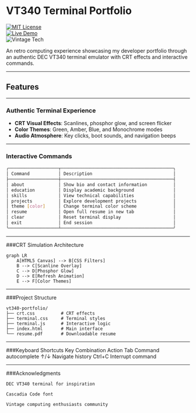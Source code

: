 # VT340 Terminal Portfolio  

[![MIT License](https://img.shields.io/badge/License-MIT-green.svg)](https://opensource.org/licenses/MIT)  
[![Live Demo](https://img.shields.io/badge/Demo-Live-blue.svg)](https://yourusername.github.io/vt340-portfolio)  
![Vintage Tech](https://img.shields.io/badge/Retro-VT340_terminal-ff69b4)  

An retro computing experience showcasing my developer portfolio through an authentic DEC VT340 terminal emulator with CRT effects and interactive commands.  

---

## Features  

---

### Authentic Terminal Experience  
- **CRT Visual Effects**: Scanlines, phosphor glow, and screen flicker  
- **Color Themes**: Green, Amber, Blue, and Monochrome modes  
- **Audio Atmosphere**: Key clicks, boot sounds, and navigation beeps
  
---

### Interactive Commands  
```bash
╭───────────────────┬───────────────────────────────────────────╮
│ Command           │ Description                               │
├───────────────────┼───────────────────────────────────────────┤
│ about             │ Show bio and contact information          │
│ education         │ Display academic background               │
│ skills            │ View technical capabilities               │
│ projects          │ Explore development projects              │
│ theme [color]     │ Change terminal color scheme              │
│ resume            │ Open full resume in new tab               │
│ clear             │ Reset terminal display                    │
│ exit              │ End session                               │
╰───────────────────┴───────────────────────────────────────────╯
```
---

###CRT Simulation Architecture
```mermaid
graph LR
    A[HTML5 Canvas] --> B[CSS Filters]
    B --> C[Scanline Overlay]
    C --> D[Phosphor Glow]
    D --> E[Refresh Animation]
    E --> F[Color Themes]
```
---

###Project Structure
```text
vt340-portfolio/
├── crt.css          # CRT effects
├── terminal.css     # Terminal styles
├── terminal.js      # Interactive logic
├── index.html       # Main interface
└── resume.pdf       # Downloadable resume
```
---

###Keyboard Shortcuts
Key Combination	Action
Tab	Command autocomplete
↑/↓	Navigate history
Ctrl+C	Interrupt command

---

###Acknowledgments

    DEC VT340 terminal for inspiration

    Cascadia Code font

    Vintage computing enthusiasts community
